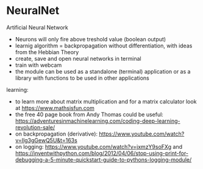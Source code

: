# NeuralNet
Artificial Neural Network

- Neurons will only fire above treshold value (boolean output)
- learnig algorithm = backpropagation without differentiation, with ideas from the Hebbian Theory
- create, save and open neural networks in terminal
- train with webcam
- the module can be used as a standalone (terminal) application or as a library with functions to be used in other applications


learning:
- to learn more about matrix multiplication and for a matrix calculator look at https://www.mathsisfun.com
- the free 40 page book from Andy Thomas could be useful: https://adventuresinmachinelearning.com/coding-deep-learning-revolution-sale/
- on backpropagation (derivative): https://www.youtube.com/watch?v=Ilg3gGewQ5U&t=163s
- on logging: https://www.youtube.com/watch?v=jxmzY9soFXg and https://inventwithpython.com/blog/2012/04/06/stop-using-print-for-debugging-a-5-minute-quickstart-guide-to-pythons-logging-module/
